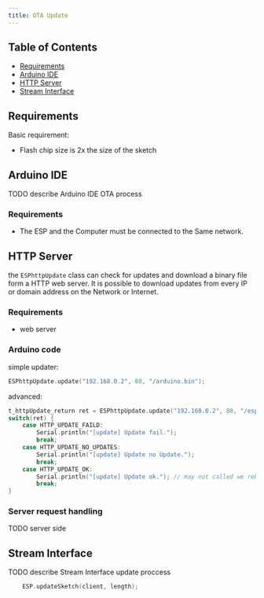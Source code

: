 ```yaml
---
title: OTA Update
---
```


## Table of Contents
 * [Requirements](#Requirements)
 * [Arduino IDE](#arduino-ide)
 * [HTTP Server](#http-server)
 * [Stream Interface](#stream-interface)
 
## Requirements

Basic requirement:
- Flash chip size is 2x the size of the sketch
 
## Arduino IDE

TODO describe Arduino IDE OTA process

### Requirements
 - The ESP and the Computer must be connected to the Same network.


## HTTP Server

the ```ESPhttpUpdate``` class can check for updates and download a binary file form a HTTP web server.
It is possible to download updates from every IP or domain address on the Network or Internet.


### Requirements
 - web server


### Arduino code

simple updater:
```cpp
ESPhttpUpdate.update("192.168.0.2", 80, "/arduino.bin");
```

advanced:
```cpp
t_httpUpdate_return ret = ESPhttpUpdate.update("192.168.0.2", 80, "/esp/update/arduino.php", "optional current version string here");
switch(ret) {
	case HTTP_UPDATE_FAILD:
		Serial.println("[update] Update fail.");
		break;
	case HTTP_UPDATE_NO_UPDATES:
		Serial.println("[update] Update no Update.");
		break;
	case HTTP_UPDATE_OK:
		Serial.println("[update] Update ok."); // may not called we reboot the ESP 
		break;
}
```

### Server request handling

TODO server side 

## Stream Interface

TODO describe Stream Interface update proccess

```cpp
	ESP.updateSketch(client, length);
```
 
